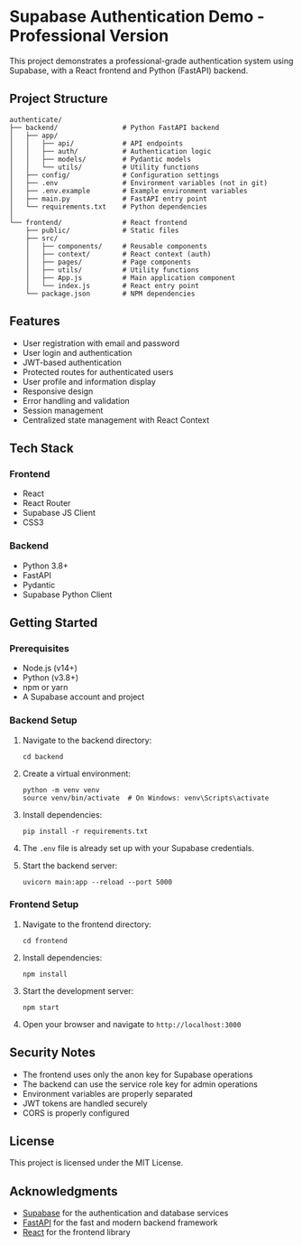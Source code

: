 # Supabase Authentication Demo - Professional Version

This project demonstrates a professional-grade authentication system using Supabase, with a React frontend and Python (FastAPI) backend.

## Project Structure

```
authenticate/
├── backend/                # Python FastAPI backend
│   ├── app/
│   │   ├── api/            # API endpoints
│   │   ├── auth/           # Authentication logic
│   │   ├── models/         # Pydantic models
│   │   └── utils/          # Utility functions
│   ├── config/             # Configuration settings
│   ├── .env                # Environment variables (not in git)
│   ├── .env.example        # Example environment variables
│   ├── main.py             # FastAPI entry point
│   └── requirements.txt    # Python dependencies
│
└── frontend/               # React frontend
    ├── public/             # Static files
    ├── src/
    │   ├── components/     # Reusable components
    │   ├── context/        # React context (auth)
    │   ├── pages/          # Page components
    │   ├── utils/          # Utility functions
    │   ├── App.js          # Main application component
    │   └── index.js        # React entry point
    └── package.json        # NPM dependencies
```

## Features

- User registration with email and password
- User login and authentication
- JWT-based authentication
- Protected routes for authenticated users
- User profile and information display
- Responsive design
- Error handling and validation
- Session management
- Centralized state management with React Context

## Tech Stack

### Frontend
- React
- React Router
- Supabase JS Client
- CSS3

### Backend
- Python 3.8+
- FastAPI
- Pydantic
- Supabase Python Client

## Getting Started

### Prerequisites
- Node.js (v14+)
- Python (v3.8+)
- npm or yarn
- A Supabase account and project

### Backend Setup

1. Navigate to the backend directory:
   ```
   cd backend
   ```

2. Create a virtual environment:
   ```
   python -m venv venv
   source venv/bin/activate  # On Windows: venv\Scripts\activate
   ```

3. Install dependencies:
   ```
   pip install -r requirements.txt
   ```

4. The `.env` file is already set up with your Supabase credentials.

5. Start the backend server:
   ```
   uvicorn main:app --reload --port 5000
   ```

### Frontend Setup

1. Navigate to the frontend directory:
   ```
   cd frontend
   ```

2. Install dependencies:
   ```
   npm install
   ```

3. Start the development server:
   ```
   npm start
   ```

4. Open your browser and navigate to `http://localhost:3000`

## Security Notes

- The frontend uses only the anon key for Supabase operations
- The backend can use the service role key for admin operations
- Environment variables are properly separated
- JWT tokens are handled securely
- CORS is properly configured

## License

This project is licensed under the MIT License.

## Acknowledgments

- [Supabase](https://supabase.io/) for the authentication and database services
- [FastAPI](https://fastapi.tiangolo.com/) for the fast and modern backend framework
- [React](https://reactjs.org/) for the frontend library